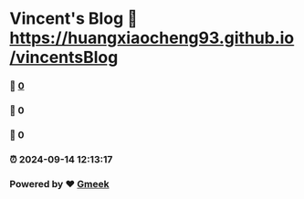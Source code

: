 # Vincent's Blog :link: https://huangxiaocheng93.github.io/vincentsBlog 
### :page_facing_up: [0](https://huangxiaocheng93.github.io/vincentsBlog/tag.html) 
### :speech_balloon: 0 
### :hibiscus: 0 
### :alarm_clock: 2024-09-14 12:13:17 
### Powered by :heart: [Gmeek](https://github.com/Meekdai/Gmeek)
